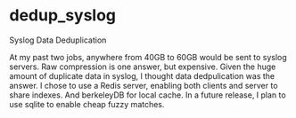 dedup_syslog
=========

Syslog Data Deduplication

At my past two jobs, anywhere from 40GB to 60GB would be sent to syslog servers.  Raw compression is one answer, but expensive.  Given the huge amount of duplicate data in syslog, I thought data dedpulication was the answer.  I chose to use a Redis server, enabling both clients and server to share indexes.  And berkeleyDB for local cache.  In a future release, I plan to use sqlite to enable cheap fuzzy matches.
